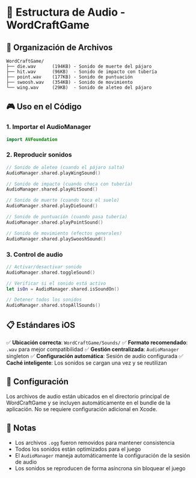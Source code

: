 # 🎵 Estructura de Audio - WordCraftGame

## 📁 Organización de Archivos

```
WordCraftGame/
├── die.wav      (194KB) - Sonido de muerte del pájaro
├── hit.wav      (96KB)  - Sonido de impacto con tubería
├── point.wav    (177KB) - Sonido de puntuación
├── swoosh.wav   (354KB) - Sonido de movimiento
└── wing.wav     (29KB)  - Sonido de aleteo del pájaro
```

## 🎮 Uso en el Código

### 1. Importar el AudioManager
```swift
import AVFoundation
```

### 2. Reproducir sonidos
```swift
// Sonido de aleteo (cuando el pájaro salta)
AudioManager.shared.playWingSound()

// Sonido de impacto (cuando choca con tubería)
AudioManager.shared.playHitSound()

// Sonido de muerte (cuando toca el suelo)
AudioManager.shared.playDieSound()

// Sonido de puntuación (cuando pasa tubería)
AudioManager.shared.playPointSound()

// Sonido de movimiento (efectos generales)
AudioManager.shared.playSwooshSound()
```

### 3. Control de audio
```swift
// Activar/desactivar sonido
AudioManager.shared.toggleSound()

// Verificar si el sonido está activo
let isOn = AudioManager.shared.isSoundOn()

// Detener todos los sonidos
AudioManager.shared.stopAllSounds()
```

## 📋 Estándares iOS

✅ **Ubicación correcta**: `WordCraftGame/Sounds/`
✅ **Formato recomendado**: `.wav` para mejor compatibilidad
✅ **Gestión centralizada**: `AudioManager` singleton
✅ **Configuración automática**: Sesión de audio configurada
✅ **Caché inteligente**: Los sonidos se cargan una vez y se reutilizan

## 🔧 Configuración

Los archivos de audio están ubicados en el directorio principal de WordCraftGame y se incluyen automáticamente en el bundle de la aplicación. No se requiere configuración adicional en Xcode.

## 📝 Notas

- Los archivos `.ogg` fueron removidos para mantener consistencia
- Todos los sonidos están optimizados para el juego
- El `AudioManager` maneja automáticamente la configuración de la sesión de audio
- Los sonidos se reproducen de forma asíncrona sin bloquear el juego
